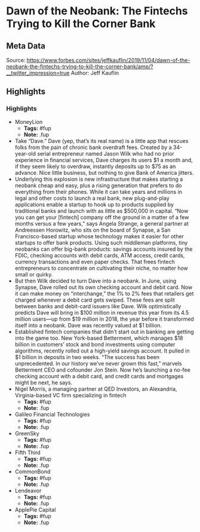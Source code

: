 # Dawn of the Neobank: The Fintechs Trying to Kill the Corner Bank

## Meta Data

Source:  https://www.forbes.com/sites/jeffkauflin/2019/11/04/dawn-of-the-neobank-the-fintechs-trying-to-kill-the-corner-bank/amp/?__twitter_impression=true 
Author: Jeff Kauflin

## Highlights

### Highlights

- MoneyLion
    - **Tags:** #fup
    - **Note:** .fup
- Take “Dave.” Dave (yep, that’s its real name) is a little app that rescues folks from the pain of chronic bank overdraft fees. Created by a 34-year-old serial entrepreneur named Jason Wilk who had no prior experience in financial services, Dave charges its users $1 a month and, if they seem likely to overdraw, instantly deposits up to $75 as an advance. Nice little business, but nothing to give Bank of America jitters.
- Underlying this explosion is new infrastructure that makes starting a neobank cheap and easy, plus a rising generation that prefers to do everything from their phones. While it can take years and millions in legal and other costs to launch a real bank, new plug-and-play applications enable a startup to hook up to products supplied by traditional banks and launch with as little as $500,000 in capital.
  “Now you can get your [fintech] company off the ground in a matter of a few months versus a few years,” says Angela Strange, a general partner at Andreessen Horowitz, who sits on the board of Synapse, a San Francisco-based startup whose technology makes it easier for other startups to offer bank products.
  Using such middleman platforms, tiny neobanks can offer big-bank products: savings accounts insured by the FDIC, checking accounts with debit cards, ATM access, credit cards, currency transactions and even paper checks. That frees fintech entrepreneurs to concentrate on cultivating their niche, no matter how small or quirky.
- But then Wilk decided to turn Dave into a neobank. In June, using Synapse, Dave rolled out its own checking account and debit card. Now it can make money on “interchange,” the 1% to 2% fees that retailers get charged whenever a debit card gets swiped. These fees are split between banks and debit-card issuers like Dave. Wilk optimistically predicts Dave will bring in $100 million in revenue this year from its 4.5 million users—up from $19 million in 2018, the year before it transformed itself into a neobank. Dave was recently valued at $1 billion.
- Established fintech companies that didn’t start out in banking are getting into the game too. New York-based Betterment, which manages $18 billion in customers’ stock and bond investments using computer algorithms, recently rolled out a high-yield savings account. It pulled in $1 billion in deposits in two weeks. “The success has been unprecedented. In our history we’ve never grown this fast,” marvels Betterment CEO and cofounder Jon Stein. Now he’s launching a no-fee checking account with a debit card, and credit cards and mortgages might be next, he says.
- Nigel Morris, a managing partner at QED Investors, an Alexandria, Virginia-based VC firm specializing in fintech
    - **Tags:** #fup
    - **Note:** .fup
- Galileo Financial Technologies
    - **Tags:** #fup
    - **Note:** .fup
- GreenSky
    - **Tags:** #fup
    - **Note:** .fup
- Fifth Third
    - **Tags:** #fup
    - **Note:** .fup
- CommonBond
    - **Tags:** #fup
    - **Note:** .fup
- Lendeavor
    - **Tags:** #fup
    - **Note:** .fup
- ApplePie Capital
    - **Tags:** #fup
    - **Note:** .fup
